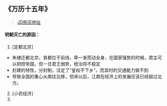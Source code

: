 

## 《万历十五年》 
  > [JD购买地址](http://item.jd.com/10054498.html)

#### 明朝灭亡的原因：
1. [定都北京] 
* 朱棣迁都北京，首都位于前线，牵一发而动全身，在国家强势的时候，君主可以把控帝国，但一旦君王弱势，统治将不稳定
* 封建的特性，分封制，注定了"皇权不下乡"，而其时的交通能力做不到
* 导致全国的重心从南往北移，但宋以后，江南在经济上的发展应该已经超过北方。
2. [小农经济] 
3. 
